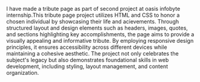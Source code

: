 I have made a tribute page as part of second project at oasis infobyte internship.This tribute page project utilizes HTML and CSS to honor a chosen individual by showcasing their life and acievements. Through structured layout and design elements such as headers, images, quotes, and sections highlighting key accomplishments, the page aims to provide a visually appealing and informative tribute. By employing responsive design principles, it ensures accessibility across different devices while maintaining a cohesive aesthetic. The project not only celebrates the subject's legacy but also demonstrates foundational skills in web development, including styling, layout management, and content organization.
